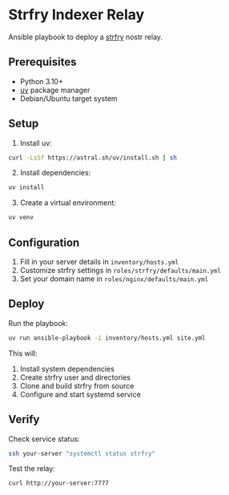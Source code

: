 # Strfry Indexer Relay

Ansible playbook to deploy a [strfry](https://github.com/hoytech/strfry) nostr relay.

## Prerequisites

- Python 3.10+
- [uv](https://github.com/astral/uv) package manager
- Debian/Ubuntu target system

## Setup

1. Install uv:
```sh
curl -LsSf https://astral.sh/uv/install.sh | sh
```

2. Install dependencies:
```sh
uv install
```

3. Create a virtual environment:
```sh
uv venv
```

## Configuration

1. Fill in your server details in `inventory/hosts.yml`
2. Customize strfry settings in `roles/strfry/defaults/main.yml`
3. Set your domain name in `roles/nginx/defaults/main.yml`

## Deploy

Run the playbook:
```sh
uv run ansible-playbook -i inventory/hosts.yml site.yml
```

This will:
1. Install system dependencies
2. Create strfry user and directories
3. Clone and build strfry from source
4. Configure and start systemd service

## Verify

Check service status:
```sh
ssh your-server "systemctl status strfry"
```

Test the relay:
```sh
curl http://your-server:7777
```
